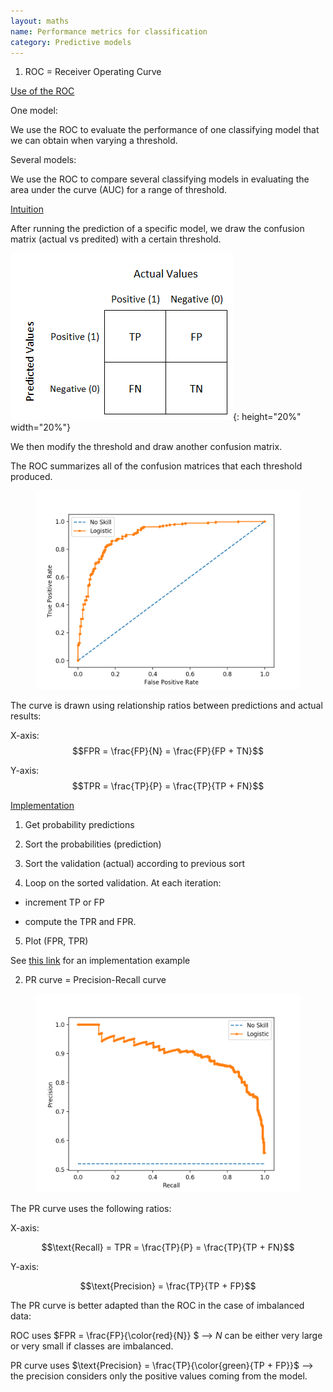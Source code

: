 ```yaml
---
layout: maths
name: Performance metrics for classification
category: Predictive models
---
```


1) ROC = Receiver Operating Curve

<ins>Use of the ROC</ins>

One model:

We use the ROC to evaluate the performance of one classifying model that we can obtain when varying a threshold.

Several models:

We use the ROC to compare several classifying models in evaluating the area under the curve (AUC) for a range of threshold.

<ins>Intuition</ins>

After running the prediction of a specific model, we draw the confusion matrix (actual vs predited) with a certain threshold.

![image](/assets/img/confusionmatrice.png){: height="20%" width="20%"}

We then modify the threshold and draw another confusion matrix.

The ROC summarizes all of the confusion matrices that each threshold produced.

<figure>
    <img src="/assets/img/ROC.png">
</figure>

The curve is drawn using relationship ratios between predictions and actual results:

X-axis: $$FPR = \frac{FP}{N} = \frac{FP}{FP + TN}$$

Y-axis: $$TPR = \frac{TP}{P} = \frac{TP}{TP + FN}$$

<ins>Implementation</ins>

1. Get probability predictions

2. Sort the probabilities (prediction)

3. Sort the validation (actual) according to previous sort

4. Loop on the sorted validation. At each iteration:

- increment TP or FP

- compute the TPR and FPR.

5. Plot (FPR, TPR)

See <a class="cleanLinkSource" href="https://docs.eyesopen.com/toolkits/cookbook/python/plotting/roc.html">this link</a> for an implementation example

2) PR curve = Precision-Recall curve

<figure>
    <img src="/assets/img/PR_curve.png">
</figure>

The PR curve uses the following ratios:

X-axis:

$$\text{Recall} = TPR = \frac{TP}{P} = \frac{TP}{TP + FN}$$

Y-axis:

$$\text{Precision} = \frac{TP}{TP + FP}$$

The PR curve is better adapted than the ROC in the case of imbalanced data:

ROC uses $FPR = \frac{FP}{\color{red}{N}} $ --> $N$ can be either very large or very small if classes are imbalanced.

PR curve uses $\text{Precision} = \frac{TP}{\color{green}{TP + FP}}$ --> the precision considers only the positive values coming from the model.